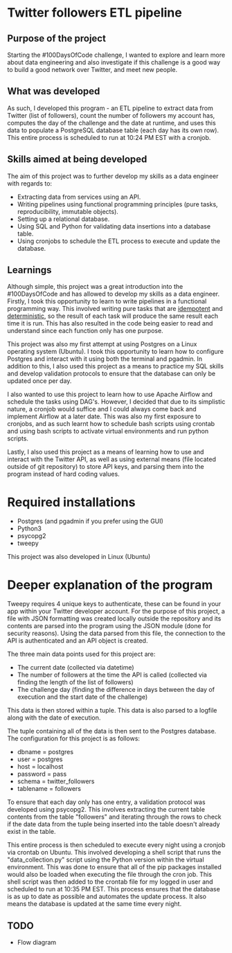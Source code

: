 # Twitter followers ETL pipeline

## Purpose of the project 
Starting the #100DaysOfCode challenge, I wanted to explore and learn more about data engineering and also investigate if this challenge is a good way to build a good network over Twitter, and meet new people. 

## What was developed
As such, I developed this program - an ETL pipeline to extract data from Twitter (list of followers), count the number of followers my account has, computes the day of the challenge and the date at runtime, and uses this data to populate a PostgreSQL database table (each day has its own row). This entire process is scheduled to run at 10:24 PM EST with a cronjob.

## Skills aimed at being developed
The aim of this project was to further develop my skills as a data engineer with regards to:
+ Extracting data from services using an API.
+ Writing pipelines using functional programming principles (pure tasks, reproducibility, immutable objects).
+ Setting up a relational database.
+ Using SQL and Python for validating data insertions into a database table. 
+ Using cronjobs to schedule the ETL process to execute and update the database.

## Learnings
Although simple, this project was a great introduction into the #100DaysOfCode and has allowed to develop my skills as a data engineer. Firstly, I took this opportunity to learn to write pipelines in a functional programming way. This involved writing pure tasks that are [idempotent](https://en.wikipedia.org/wiki/Idempotence) and [deterministic](https://en.wikipedia.org/wiki/Deterministic_system), so the result of each task will produce the same result each time it is run. This has also resulted in the code being easier to read and understand since each function only has one purpose. 

This project was also my first attempt at using Postgres on a Linux operating system (Ubuntu). I took this opportunity to learn how to configure Postgres and interact with it using both the terminal and pgadmin. In addition to this, I also used this project as a means to practice my SQL skills and develop validation protocols to ensure that the database can only be updated once per day.

I also wanted to use this project to learn how to use Apache Airflow and schedule the tasks using DAG's. However, I decided that due to its simplistic nature, a cronjob would suffice and I could always come back and implement Airflow at a later date. This was also my first exposure to cronjobs, and as such learnt how to schedule bash scripts using crontab and using bash scripts to activate virtual environments and run python scripts.

Lastly, I also used this project as a means of learning how to use and interact with the Twitter API, as well as using external means (file located outside of git repository) to store API keys, and parsing them into the program instead of hard coding values.

# Required installations
+ Postgres (and pgadmin if you prefer using the GUI)
+ Python3
+ psycopg2
+ tweepy

This project was also developed in Linux (Ubuntu)

# Deeper explanation of the program
Tweepy requires 4 unique keys to authenticate, these can be found in your app within your Twitter developer account. For the purpose of this project, a file with JSON formatting was created locally outside the repository and its contents are parsed into the program using the JSON module (done for security reasons). Using the data parsed from this file, the connection to the API is authenticated and an API object is created.

The three main data points used for this project are:
+ The current date (collected via datetime)
+ The number of followers at the time the API is called (collected via finding the length of the list of followers)
+ The challenge day (finding the difference in days between the day of execution and the start date of the challenge)

This data is then stored within a tuple. This data is also parsed to a logfile along with the date of execution.

The tuple containing all of the data is then sent to the Postgres database. The configuration for this project is as follows:
+ dbname = postgres
+ user = postgres
+ host = localhost
+ password = pass
+ schema = twitter_followers
+ tablename = followers

To ensure that each day only has one entry, a validation protocol was developed using psycopg2. This involves extracting the current table contents from the table "followers" and iterating through the rows to check if the date data from the tuple being inserted into the table doesn't already exist in the table. 

This entire process is then scheduled to execute every night using a cronjob via crontab on Ubuntu. This involved developing a shell script that runs the "data_collection.py" script using the Python version within the virtual environment. This was done to ensure that all of the pip packages installed would also be loaded when executing the file through the cron job. This shell script was then added to the crontab file for my logged in user and scheduled to run at 10:35 PM EST. This process ensures that the database is as up to date as possible and automates the update process. It also means the database is updated at the same time every night.

## TODO
+ Flow diagram



